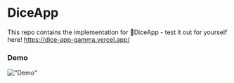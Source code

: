 # DiceApp

This repo contains the implementation for 🎲DiceApp - test it out for yourself here! https://dice-app-gamma.vercel.app/

### Demo

!["Demo"](./diceDemo.gif)
